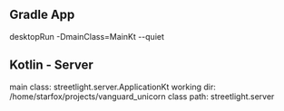 ## Gradle App
desktopRun -DmainClass=MainKt --quiet

## Kotlin - Server
main class: streetlight.server.ApplicationKt
working dir: /home/starfox/projects/vanguard_unicorn
class path: streetlight.server